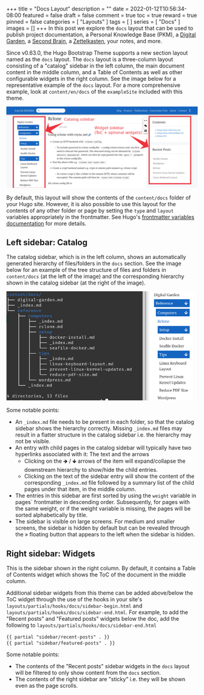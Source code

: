 +++
title = "Docs Layout"
description = ""
date = 2022-01-12T10:56:34-08:00
featured = false
draft = false
comment = true
toc = true
reward = true
pinned = false
categories = [
  "Layouts"
]
tags = [
]
series = [
  "Docs"
]
images = []
+++
In this post we explore the `docs` layout that can be used to publish project documentation, a Personal Knowledge Base (PKM), a [Digital Garden](https://maggieappleton.com/garden-history), a [Second Brain](https://fortelabs.co/blog/basboverview/), a [Zettelkasten](https://zenkit.com/en/blog/a-beginners-guide-to-the-zettelkasten-method/), your notes, and more.
<!--more-->
Since v0.63.0, the Hugo Bootstrap Theme supports a new section layout named as the `docs` layout. The `docs` layout is a three-column layout consisting of a "catalog" sidebar in the left column, the main document content in the middle column, and a Table of Contents as well as other configurable widgets in the right column. See the image below for a representative example of the `docs` layout. For a more comprehensive example, look at `content/en/docs` of the `exampleSite` included with this theme.

![Docs 3 column layout](docs-3col-rs.png)

By default, this layout will show the contents of the `content/docs` folder of your Hugo site. However, it is also possible to use this layout for the contents of any other folder or page by setting the `type` and `layout` variables appropriately in the frontmatter. See Hugo's [frontmatter variables documentation](https://gohugo.io/content-management/front-matter/#front-matter-variables) for more details.

## Left sidebar: Catalog

The catalog sidebar, which is in the left column, shows an automatically generated hierarchy of files/folders in the `docs` section. See the image below for an example of the tree structure of files and folders in `content/docs` (at the left of the image) and the corresponding hierarchy shown in the catalog sidebar (at the right of the image).

![Docs catalog hierarchy](doc-catalog-hierarchy.png)

Some notable points:

- An `_index.md` file needs to be present in each folder, so that the catalog sidebar shows the hierarchy correctly. Missing `_index.md` files may result in a flatter structure in the catalog sidebar i.e. the hierarchy may not be visible.
- An entry with child pages in the catalog sidebar will typically have two hyperlinks associated with it: The text and the arrows
	- Clicking on the 🡺 / 🡻 arrows of the item will expand/collapse the downstream hierarchy to show/hide the child entries.
	- Clicking on the text of the sidebar entry will show the content of the corresponding `_index.md` file followed by a summary list of the child pages under that item, in the middle column.
- The entries in this sidebar are first sorted by using the `weight` variable in pages` frontmatter in descending order. Subsequently, for pages with the same weight, or if the weight variable is missing, the pages will be sorted alphabetically by title.
- The sidebar is visible on large screens. For medium and smaller screens, the sidebar is hidden by default but can be revealed through the » floating button that appears to the left when the sidebar is hidden.

## Right sidebar: Widgets

This is the sidebar shown in the right column. By default, it contains a Table of Contents widget which shows the ToC of the document in the middle column. 

Additional sidebar widgets from this theme can be added above/below the ToC widget through the use of the hooks in your site's `layouts/partials/hooks/docs/sidebar-begin.html` and `layouts/partials/hooks/docs/sidebar-end.html`. For example, to add the "Recent posts" and "Featured posts" widgets below the doc, add the following to `layouts/partials/hooks/docs/sidebar-end.html`

```
{{ partial "sidebar/recent-posts" . }}
{{ partial "sidebar/featured-posts" . }}
```

Some notable points:

- The contents of the "Recent posts" sidebar widgets in the `docs` layout will be filtered to only show content from the `docs` section.
- The contents of the right sidebar are "sticky" i.e. they will be shown even as the page scrolls.
